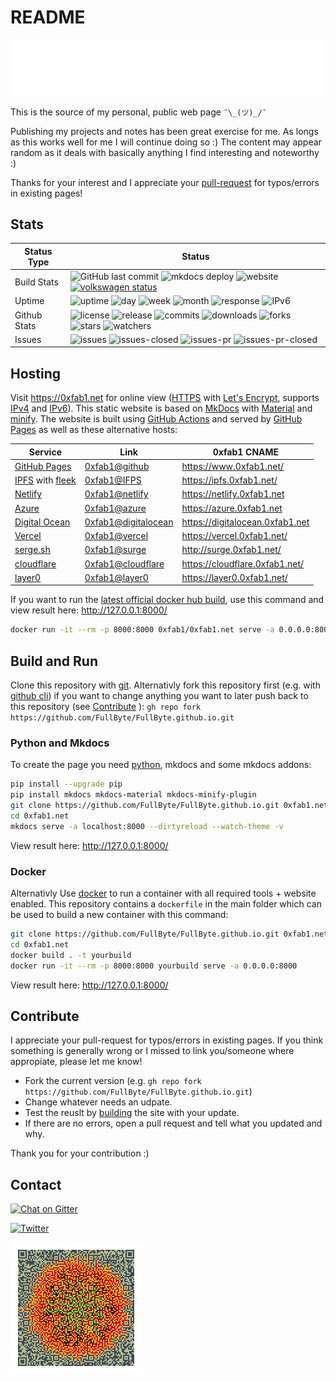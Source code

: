 # README

[![Header](header.svg)](https://0xfab1.net)

This is the source of my personal, public web page ```¯\_(ツ)_/¯```

Publishing my projects and notes has been great exercise for me. As longs as this works well for me I will continue doing so :) The content may appear random as it deals with basically anything I find interesting and noteworthy :)

Thanks for your interest and I appreciate your [pull-request](#contribute) for typos/errors in existing pages!

## Stats

| Status Type  | Status                                                                                                                                                                                                                                                                                                                                                                                                                                                                                                                                                                                                    |
|--------------|-----------------------------------------------------------------------------------------------------------------------------------------------------------------------------------------------------------------------------------------------------------------------------------------------------------------------------------------------------------------------------------------------------------------------------------------------------------------------------------------------------------------------------------------------------------------------------------------------------------|
| Build Stats  | ![GitHub last commit](https://img.shields.io/github/last-commit/FullByte/FullByte.github.io?color=4cae4f&label=last%20update&style=plastic) ![mkdocs deploy](https://github.com/FullByte/FullByte.github.io/workflows/mkdocs%20gh-deploy/badge.svg?branch=master) ![website](https://img.shields.io/website-up-down-green-red/http/0xfab1.net.svg) [![volkswagen status](https://auchenberg.github.io/volkswagen/volkswargen_ci.svg?v=1)](https://github.com/auchenberg/volkswagen)                                                                                                                       |
| Uptime       | ![uptime](https://badgen.net/uptime-robot/status/m789173114-297aedeb6117b9a7cac6bb7e) ![day](https://badgen.net/uptime-robot/day/m789173114-297aedeb6117b9a7cac6bb7e) ![week](https://badgen.net/uptime-robot/week/m789173114-297aedeb6117b9a7cac6bb7e) ![month](https://badgen.net/uptime-robot/month/m789173114-297aedeb6117b9a7cac6bb7e) ![response](https://badgen.net/uptime-robot/response/m789173114-297aedeb6117b9a7cac6bb7e) ![IPv6](http://ipv6-test.com/button-ipv6-80x15.png)                                                                                                                 |
| Github Stats | ![license](https://img.shields.io/github/license/Fullbyte/FullByte.github.io.svg) ![release](https://img.shields.io/github/release/Fullbyte/FullByte.github.io.svg) ![commits](https://img.shields.io/github/commits-since/Fullbyte/FullByte.github.io/1.svg) ![downloads](https://img.shields.io/github/downloads/Fullbyte/FullByte.github.io/total.svg) ![forks](https://img.shields.io/github/forks/Fullbyte/FullByte.github.io.svg) ![stars](https://img.shields.io/github/stars/Fullbyte/FullByte.github.io.svg) ![watchers](https://img.shields.io/github/watchers/Fullbyte/FullByte.github.io.svg) |
| Issues       | ![issues](https://img.shields.io/github/issues/Fullbyte/FullByte.github.io.svg) ![issues-closed](https://img.shields.io/github/issues-closed/Fullbyte/FullByte.github.io.svg) ![issues-pr](https://img.shields.io/github/issues-pr/Fullbyte/FullByte.github.io.svg) ![issues-pr-closed](https://img.shields.io/github/issues-pr-closed/Fullbyte/FullByte.github.io.svg)                                                                                                                                                                                                                                |

## Hosting

Visit <https://0xfab1.net> for online view ([HTTPS](https://datatracker.ietf.org/doc/html/rfc2818) with [Let's Encrypt](https://letsencrypt.org/), supports [IPv4](https://datatracker.ietf.org/doc/html/rfc3344) and [IPv6](https://datatracker.ietf.org/doc/html/rfc8200)). This static website is based on [MkDocs](https://github.com/mkdocs/mkdocs/) with [Material](https://github.com/squidfunk/mkdocs-material) and [minify](https://github.com/byrnereese/mkdocs-minify-plugin). The website is built using [GitHub Actions](https://github.com/features/actions) and served by [GitHub Pages](https://pages.github.com/) as well as these alternative hosts:

| Service                                                  | Link                                                                               | 0xfab1 CNAME                      |
|----------------------------------------------------------|------------------------------------------------------------------------------------|-----------------------------------|
| [GitHub Pages](https://pages.github.com/)                | [0xfab1@github](https://fullbyte.github.io)                                        | <https://www.0xfab1.net/>         |
| [IPFS](https://ipfs.io/) with [fleek](https://fleek.co/) | [0xfab1@IFPS](http://fb62c5359b88d00d5924.b-cdn.net)                               | <https://ipfs.0xfab1.net/>        |
| [Netlify](https://www.netlify.com/)                      | [0xfab1@netlify](https://0xfab1.netlify.app/)                                      | <https://netlify.0xfab1.net>      |
| [Azure](https://azure.microsoft.com)                     | [0xfab1@azure](https://black-flower-0adbf0903.azurestaticapps.net)                 | <https://azure.0xfab1.net>        |
| [Digital Ocean](https://m.do.co/c/0ef5c6b3f680)          | [0xfab1@digitalocean](https://oxfab1-3l4ou.ondigitalocean.app/)                    | <https://digitalocean.0xfab1.net> |
| [Vercel](https://vercel.com/)                            | [0xfab1@vercel](https://0xfab1.vercel.app/)                                        | <https://vercel.0xfab1.net/>      |
| [serge.sh](https://surge.sh)                             | [0xfab1@surge](http://surge.0xfab1.net)                                            | <http://surge.0xfab1.net/>        |
| [cloudflare](https://www.cloudflare.com/)                | [0xfab1@cloudflare](https://fullbyte-github-io.pages.dev)                          | <https://cloudflare.0xfab1.net/>  |
| [layer0](https://www.layer0.co/)                         | [0xfab1@layer0](https://0xfab1-layer0-0xfab1-net-production.layer0-limelight.link) | <https://layer0.0xfab1.net/>      |

If you want to run the [latest official docker hub build](https://hub.docker.com/repository/docker/0xfab1/0xfab1.net), use this command and view result here: <http://127.0.0.1:8000/>

``` sh
docker run -it --rm -p 8000:8000 0xfab1/0xfab1.net serve -a 0.0.0.0:8000
```

## Build and Run

Clone this repository with [git](https://git-scm.com/downloads). Alternativly fork this repository first (e.g. with [github cli](https://cli.github.com/)) if you want to change anything you want to later push back to this repository (see [Contribute](#contribute) ): ```gh repo fork https://github.com/FullByte/FullByte.github.io.git```

### Python and Mkdocs

To create the page you need [python](https://www.python.org/), mkdocs and some mkdocs addons:

``` sh
pip install --upgrade pip
pip install mkdocs mkdocs-material mkdocs-minify-plugin
git clone https://github.com/FullByte/FullByte.github.io.git 0xfab1.net
cd 0xfab1.net
mkdocs serve -a localhost:8000 --dirtyreload --watch-theme -v
```

View result here: <http://127.0.0.1:8000/>

### Docker

Alternativly Use [docker](https://www.docker.com/) to run a container with all required tools + website enabled. This repository contains a `dockerfile` in the main folder which can be used to build a new container with this command:

``` sh
git clone https://github.com/FullByte/FullByte.github.io.git 0xfab1.net
cd 0xfab1.net
docker build . -t yourbuild
docker run -it --rm -p 8000:8000 yourbuild serve -a 0.0.0.0:8000
```

View result here: <http://127.0.0.1:8000/>

## Contribute

I appreciate your pull-request for typos/errors in existing pages. If you think something is generally wrong or I missed to link you/someone where appropiate, please let me know!

- Fork the current version (e.g. ```gh repo fork https://github.com/FullByte/FullByte.github.io.git```)
- Change whatever needs an udpate.
- Test the reuslt by [building](#build) the site with your update.
- If there are no errors, open a pull request and tell what you updated and why.

Thank you for your contribution :)

## Contact

[![Chat on Gitter](https://badges.gitter.im/FullByte.github.io.svg)](https://gitter.im/FullByte/community/)

[![Twitter](https://img.shields.io/badge/twitter-%40zerogdoubled-%231da1f2)](https://twitter.com/zerogdoubled)

![qrcode](0xfab1-qrcode.png)
